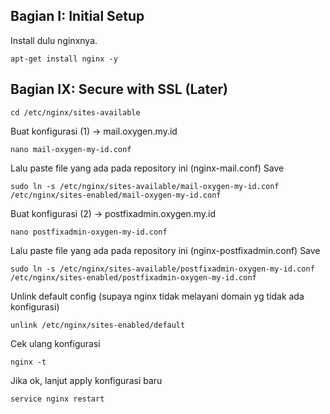 ## Bagian I: Initial Setup

Install dulu nginxnya.
```
apt-get install nginx -y
```

## Bagian IX: Secure with SSL (Later)
```
cd /etc/nginx/sites-available
```

Buat konfigurasi (1) -> mail.oxygen.my.id
```
nano mail-oxygen-my-id.conf
```
Lalu paste file yang ada pada repository ini (nginx-mail.conf)
Save
```
sudo ln -s /etc/nginx/sites-available/mail-oxygen-my-id.conf /etc/nginx/sites-enabled/mail-oxygen-my-id.conf
```

Buat konfigurasi (2) -> postfixadmin.oxygen.my.id
```
nano postfixadmin-oxygen-my-id.conf
```
Lalu paste file yang ada pada repository ini (nginx-postfixadmin.conf)
Save
```
sudo ln -s /etc/nginx/sites-available/postfixadmin-oxygen-my-id.conf /etc/nginx/sites-enabled/postfixadmin-oxygen-my-id.conf
```

Unlink default config (supaya nginx tidak melayani domain yg tidak ada konfigurasi)
```
unlink /etc/nginx/sites-enabled/default
```
Cek ulang konfigurasi
```
nginx -t
```
Jika ok, lanjut apply konfigurasi baru
```
service nginx restart
```